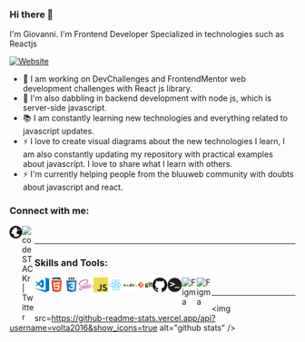 ### Hi there 👋

I'm Giovanni. I'm Frontend Developer Specialized in technologies such as Reactjs

[![Website](https://img.shields.io/website?label=voltauxui.cl&style=for-the-badge&url=https%3A%2F%2Fvoltauxui.cl)][website]

- 🌱 I am working on DevChallenges and FrontendMentor web development challenges with React js library.
- 🔭 I'm also dabbling in backend development with node js, which is server-side javascript.
- 📚 I am constantly learning new technologies and everything related to javascript updates.
- ⚡ I love to create visual diagrams about the new technologies I learn, I am also constantly
  updating my repository with practical examples about javascript. I love to share what I learn with others.
- ⚡ I'm currently helping people from the bluuweb community with doubts about javascript and react.

### Connect with me:

[<img align="left" alt="codeSTACKr.com" width="22px" src="https://raw.githubusercontent.com/iconic/open-iconic/master/svg/globe.svg" />][website]
[<img align="left" alt="codeSTACKr | Twitter" width="22px" src="https://cdn.jsdelivr.net/npm/simple-icons@v3/icons/twitter.svg" />][twitter]

<br />

---

### Skills and Tools:

<img align="left" alt="Visual Studio Code" width="26px" src="https://raw.githubusercontent.com/github/explore/80688e429a7d4ef2fca1e82350fe8e3517d3494d/topics/visual-studio-code/visual-studio-code.png" />
<img align="left" alt="HTML5" width="26px" src="https://raw.githubusercontent.com/github/explore/80688e429a7d4ef2fca1e82350fe8e3517d3494d/topics/html/html.png" />
<img align="left" alt="CSS3" width="26px" src="https://raw.githubusercontent.com/github/explore/80688e429a7d4ef2fca1e82350fe8e3517d3494d/topics/css/css.png" />
<img align="left" alt="Sass" width="26px" src="https://raw.githubusercontent.com/github/explore/80688e429a7d4ef2fca1e82350fe8e3517d3494d/topics/sass/sass.png" />
<img align="left" alt="JavaScript" width="26px" src="https://raw.githubusercontent.com/github/explore/80688e429a7d4ef2fca1e82350fe8e3517d3494d/topics/javascript/javascript.png" />
<img align="left" alt="React" width="26px" src="https://raw.githubusercontent.com/github/explore/80688e429a7d4ef2fca1e82350fe8e3517d3494d/topics/react/react.png" />
<img align="left" alt="Node.js" width="26px" src="https://raw.githubusercontent.com/devicons/devicon/master/icons/nodejs/nodejs-original-wordmark.svg" />
<img align="left" alt="Git" width="26px" src="https://raw.githubusercontent.com/github/explore/80688e429a7d4ef2fca1e82350fe8e3517d3494d/topics/git/git.png" />
<img align="left" alt="GitHub" width="26px" src="https://raw.githubusercontent.com/github/explore/78df643247d429f6cc873026c0622819ad797942/topics/github/github.png" />
<img align="left" alt="Terminal" width="26px" src="https://raw.githubusercontent.com/github/explore/80688e429a7d4ef2fca1e82350fe8e3517d3494d/topics/terminal/terminal.png" />
<img align="left" alt="Figma" width="26px" src="https://cdn.worldvectorlogo.com/logos/figma-1.svg" />
<img align="left" alt="Figma" width="26px" src="https://cdn.worldvectorlogo.com/logos/adobe-xd.svg" />

<br />

---

<img src=https://github-readme-stats.vercel.app/api?username=volta2016&show_icons=true alt="github stats" />

[website]: https://voltauxui.cl
[twitter]: https://twitter.com/giovanniivolta
